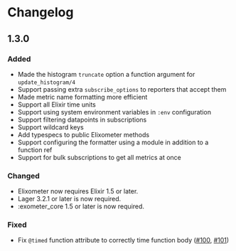# Changelog

## 1.3.0

### Added

- Made the histogram `truncate` option a function argument for `update_histogram/4`
- Support passing extra `subscribe_options` to reporters that accept them
- Made metric name formatting more efficient
- Support all Elixir time units
- Support using system environment variables in `:env` configuration
- Support filtering datapoints in subscriptions
- Support wildcard keys
- Add typespecs to public Elixometer methods
- Support configuring the formatter using a module in addition to a function ref
- Support for bulk subscriptions to get all metrics at once

### Changed

- Elixometer now requires Elixir 1.5 or later.
- Lager 3.2.1 or later is now required.
- :exometer_core 1.5 or later is now required.

### Fixed

- Fix `@timed` function attribute to correctly time function body
  ([#100](https://github.com/pinterest/elixometer/pull/100),
  [#101](https://github.com/pinterest/elixometer/pull/101))
